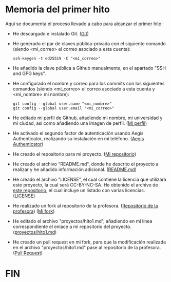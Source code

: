 # Memoria del primer hito

Aquí se documenta el proceso llevado a cabo para alcanzar el primer hito:

- He descargado e instalado Git. ([Git](https://git-scm.com/))
- He generado el par de claves pública-privada con el siguiente comando (siendo <mi_correo> el correo asociado a esta cuenta):

      ssh-keygen -t ed25519 -C "<mi_correo>"
  
- He añadido la clave pública a Github manualmente, en el apartado "SSH and GPG keys".
- He configurado el nombre y correo para los commits con los siguientes comandos (siendo <mi_correo> el correo asociado a esta cuenta y <mi_nombre> mi nombre):

      git config --global user.name "<mi_nombre>"
      git config --global user.email "<mi_correo>"
- He editado mi perfil de Github, añadiendo mi nombre, mi universidad y mi ciudad, así como añadiendo una imagen de perfil. ([Mi perfil](https://github.com/AndrosArcadia))
- He activado el segundo factor de autenticación usando Aegis Authenticator, realizando su instalación en mi teléfono. ([Aegis Authenticator](https://getaegis.app/))
- He creado el repositorio para mi proyecto. ([Mi repositorio](https://github.com/AndrosArcadia/SDG-Project))
- He creado el archivo "README.md", donde he descrito el proyecto a realizar y he añadido información adicional. ([README.md](https://github.com/AndrosArcadia/SDG-Project/blob/main/README.md))
- He creado el archivo "LICENSE", el cual contiene la licencia que utilizará este proyecto, la cual será CC-BY-NC-SA. He obtenido el archivo de [este repositorio](https://github.com/santisoler/cc-licenses),
el cual incluye un listado con varias licencias. ([LICENSE](https://github.com/AndrosArcadia/SDG-Project/blob/main/LICENSE))
- He realizado un fork al repositorio de la profesora. ([Repositorio de la profesora](https://github.com/cvillalonga/CC-25-26)) ([Mi fork](https://github.com/AndrosArcadia/CC-25-26))
- He editado el archivo "proyectos/hito1.md", añadiendo en mi línea correspondiente el enlace a mi repositorio del proyecto. ([proyectos/hito1.md](https://github.com/AndrosArcadia/CC-25-26/blob/main/proyectos/hito1.md))
- He creado un pull request en mi fork, para que la modificación realizada en el archivo "proyectos/hito1.md" pase al repositorio de la profesora. ([Pull Request](https://github.com/cvillalonga/CC-25-26/pull/26))

# FIN

